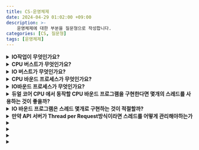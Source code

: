 ```yaml
---
title: CS-운영체제
date: 2024-04-29 01:02:00 +09:00
description: >-
    운영체제에 대한 부분을 질문형으로 작성합니다.
categories: [CS, 질문형]
tags: [운영체제]
---
```




<details>
<summary><b>IO작업이 무엇인가요?</b></summary>
<div markdown="1">       
- 파일을 읽고 쓰거나
- 네트워크를 통해서 데이터를 주고받거나
- 입출력 장치와 데이터를 주고받는 것
</div>
</details>

<details>
<summary><b>CPU 버스트가 무엇인가요?</b></summary>
<div markdown="1">       
프로세스가 CPU에서 한번에 연속적으로 실행되는 시간을 말합니다.
</div>
</details>

<details>
<summary><b>IO 버스트가 무엇인가요?</b></summary>
<div markdown="1">       
프로세스가 IO작업을 요청하고 결과를 받기까지 기다리는 시간을 말합니다.
</div>
</details>

<details>
<summary><b>CPU 바운드 프로세스가 무엇인가요?</b></summary>
<div markdown="1">       
- 프로세스의 IO버스트가 적고 CPU버스트가 많은 것을 말한다. 
- 동영상 편집 프로그램과 머신러닝 프로그램이 그 예이다.
</div>
</details>

<details>
<summary><b>IO바운드 프로세스가 무엇인가요?</b></summary>
<div markdown="1">       
- IO버스트가 많은 프로세스를 말한다.
- 일반적인 백엔드 API서버가 IO바운드 프로세스의 예이다.
- DB나 캐시서버에 데이터를 요청하는 것이 IO작업이고 네트워크를 타기 때문에 CPU에서 명령을 처리하는 것보다 오래 걸린다.
</div>
</details>

<details>
<summary><b>듀얼 코어 CPU 에서 동작할 CPU 바운드 프로그램을 구현한다면 몇개의 스레드를 사용하는 것이 좋을까?</b></summary>
<div markdown="1">       
CPU 바운드 프로그램은 스레드의 갯수가 너무 많아지면 오히려 컨텍스트 스위칭이 자주 발생해 오버헤드가 늘어납니다.
스레드의 갯수가 코어의 갯수와 가까울수록 하나의 작업을 오랫동안 이어나갈 수 있기 때문에 CPU 코어의 갯수와 같거나, 크게 벗어나지 않는 갯수의 스레드를 사용하는 것이 좋다고 생각한다.
</div>
</details>

<details>
<summary><b>IO 바운드 프로그램은 스레드 몇개로 구현하는 것이 적절할까?</b></summary>
<div markdown="1">       
CPU 바운드 프로그램처럼 가이드라인이 있지 않고 컴퓨터의 스펙, 프로그램의 특성에 따라서 적절한 스레드의 수를 찾아야합니다.
</div>
</details>

<details>
<summary><b>만약 API 서버가 Thread per Request방식이라면 스레드를 어떻게 관리해야하는가</b></summary>
<div markdown="1">       
백엔드 API서버가 요청이 올때마다 전담 스레드를 할당하는 `Thread per Request` 방식이라면 API서버에 스레드를 미리 만들어두고 요청이 올 때마다 스레드를 할당하는 것이 좋습니다. 몇개의 스레드를 만들어 놓을지는 여러가지 상황을 고려해서 결정해야합니다.
</div>
</details>

<details>
<summary><b></b></summary>
<div markdown="1">       

</div>
</details>

<details>
<summary><b></b></summary>
<div markdown="1">       

</div>
</details>

<details>
<summary><b></b></summary>
<div markdown="1">       

</div>
</details>

<details>
<summary><b></b></summary>
<div markdown="1">       

</div>
</details>


